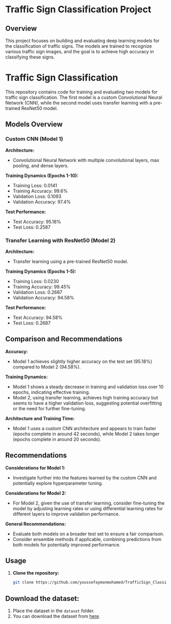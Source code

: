 # Traffic Sign Classification Project

## Overview
This project focuses on building and evaluating deep learning models for the classification of traffic signs. The models are trained to recognize various traffic sign images, and the goal is to achieve high accuracy in classifying these signs.

# Traffic Sign Classification

This repository contains code for training and evaluating two models for traffic sign classification. The first model is a custom Convolutional Neural Network (CNN), while the second model uses transfer learning with a pre-trained ResNet50 model.

## Models Overview

### Custom CNN (Model 1)

**Architecture:**
- Convolutional Neural Network with multiple convolutional layers, max pooling, and dense layers.

**Training Dynamics (Epochs 1-10):**
- Training Loss: 0.0141
- Training Accuracy: 99.6%
- Validation Loss: 0.1093
- Validation Accuracy: 97.4%

**Test Performance:**
- Test Accuracy: 95.18%
- Test Loss: 0.2587

### Transfer Learning with ResNet50 (Model 2)

**Architecture:**
- Transfer learning using a pre-trained ResNet50 model.

**Training Dynamics (Epochs 1-5):**
- Training Loss: 0.0230
- Training Accuracy: 99.45%
- Validation Loss: 0.2687
- Validation Accuracy: 94.58%

**Test Performance:**
- Test Accuracy: 94.58%
- Test Loss: 0.2687

## Comparison and Recommendations

**Accuracy:**
- Model 1 achieves slightly higher accuracy on the test set (95.18%) compared to Model 2 (94.58%).

**Training Dynamics:**
- Model 1 shows a steady decrease in training and validation loss over 10 epochs, indicating effective training.
- Model 2, using transfer learning, achieves high training accuracy but seems to have a higher validation loss, suggesting potential overfitting or the need for further fine-tuning.

**Architecture and Training Time:**
- Model 1 uses a custom CNN architecture and appears to train faster (epochs complete in around 42 seconds), while Model 2 takes longer (epochs complete in around 20 seconds).

## Recommendations

**Considerations for Model 1:**
- Investigate further into the features learned by the custom CNN and potentially explore hyperparameter tuning.

**Considerations for Model 2:**
- For Model 2, given the use of transfer learning, consider fine-tuning the model by adjusting learning rates or using differential learning rates for different layers to improve validation performance.

**General Recommendations:**
- Evaluate both models on a broader test set to ensure a fair comparison.
- Consider ensemble methods if applicable, combining predictions from both models for potentially improved performance.


## Usage
1. **Clone the repository:**
   ```bash
   git clone https://github.com/youssefaymanmohamed/TrafficSign_Classifier.git

## Download the dataset:

1. Place the dataset in the `dataset` folder.
2. You can download the dataset from [here](https://www.kaggle.com/datasets/sarthakvajpayee/ai-indian-license-plate-recognition-data/download?datasetVersionNumber=1).



